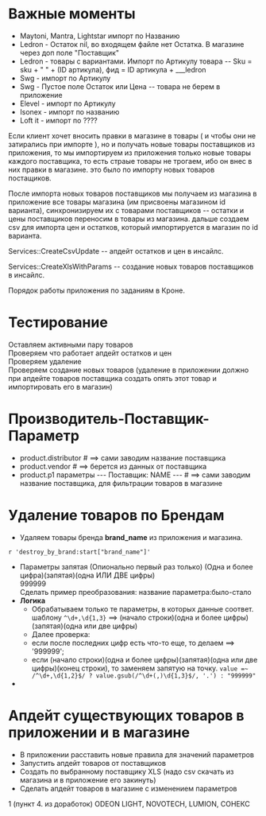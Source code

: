 # Важные моменты
* Maytoni, Mantra, Lightstar импорт по Названию
* Ledron - Остаток nil, во входящем файле нет Остатка. В магазине через доп поле "Поставщик"
* Ledron - товары с вариантами. Импорт по Артикулу товара -- Sku = sku + " " + (ID артикула), 
фид = ID артикула + ___ledron
* Swg - импорт по Артикулу
* Swg - Пустое поле Остаток или Цена -- товара не берем в приложение
* Elevel - импорт по Артикулу
* Isonex - импорт по названию
* Loft it - импорт по ????

Если клиент хочет вносить правки в магазине в товары ( и чтобы они не затирались при импорте ), но и получать новые товары поставщиков из приложения, то мы импортируем из приложения только новые товары каждого поставщика, то есть страые товары не трогаем, ибо он внес в них правки в магазине. это было по импорту новых товаров постащиков.

После импорта новых товаров поставщиков мы получаем из магазина в приложение все товары магазина (им присвоены магазином id варианта), синхронизируем их с товарами поставщиков -- остатки и цены поставщиков переносим в товары из магазина. дальше создаем csv для импорта цен и остатков, который импортируется в магазин по id варианта.

Services::CreateCsvUpdate -- апдейт остатков и цен в инсайлс.

Services::CreateXlsWithParams -- создание новых товаров поставщиков в инсайлс.

Порядок работы приложения по заданиям в Кроне.

# Тестирование
Оставляем активными пару товаров<br>
Проверяем что работает апдейт остатков и цен<br>
Проверяем удаление<br>
Проверяем создание новых товаров (удаление в приложении должно при апдейте товаров поставщика создать опять этот товар и импортировать его в магазин)

# Производитель-Поставщик-Параметр
* product.distributor # ==> сами заводим название поставщика
* product.vendor # ==> берется из данных от поставщика
* product.p1 параметры --- Поставщик: NAME --- # ==> сами заводим название поставщика, для фильтрации товаров в магазине


# Удаление товаров по Брендам
* Удаляем товары бренда **brand_name** из приложения и магазина.
```
r 'destroy_by_brand:start["brand_name"]'
```
* Параметры запятая (Опионально первый раз только)
(Одна и более цифра)(запятая)(одна ИЛИ ДВЕ цифры)<br>
999999<br>
Сделать пример преобразования: название параметра:было-стало<br>
* **Логика**
  * Обрабатываем только те параметры, в которых данные соответ. шаблону ```^\d+,\d{1,3}``` ==> (начало строки)(одна и более цифры)(запятая)(одна или две цифры)<br>
  *  Далее проверка: <br>
    * eсли после последних цифр есть что-то еще, то делаем ==> '999999';<br>
    * если (начало строки)(одна и более цифры)(запятая)(одна или две цифры)(конец строки), то заменяем запятую на точку.
``` value =~ /^\d+,\d{1,2}$/ ? value.gsub(/^\d+(,)\d{1,3}$/, '.') : "999999" ```
* 

# Апдейт существующих товаров в приложении и в магазине
* В приложении расставить новые правила для значений параметров<br>
* Запустить апдейт товаров от поставщиков<br>
* Создать по выбранному поставщику XLS (надо csv скачать из магазина и в приложение его закинуть)<br>
* Сделать апдейт товаров в магазине с изменением параметров

1 (пункт 4. из доработок) ODEON LIGHT, NOVOTECH, LUMION, СОНЕКС
